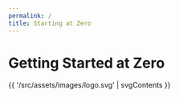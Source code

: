 ```yaml
---
permalink: /
title: Starting at Zero
---
```

<h1>Getting Started at Zero</h1>
{{ '/src/assets/images/logo.svg' | svgContents }}
